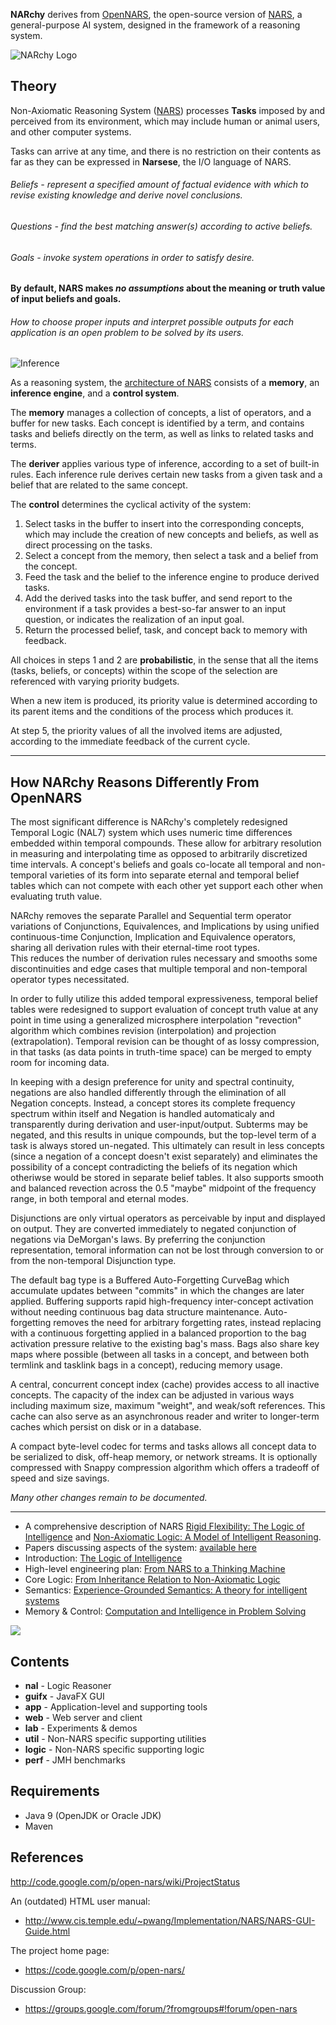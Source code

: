 **NARchy** derives from [OpenNARS](https://github.com/opennars/opennars2), the open-source version of [NARS](https://sites.google.com/site/narswang/home), a general-purpose AI system, designed in the framework of a reasoning system.

![NARchy Logo](https://bitbucket.org/seh/narchy/raw/master/doc/narchy.jpg)

Theory
------

Non-Axiomatic Reasoning System ([NARS](https://sites.google.com/site/narswang/home))
processes **Tasks** imposed by and perceived from its environment,
which may include human or animal users, and other computer systems.

Tasks can arrive at any time, and there is no restriction on their contents as far as they can be expressed in __Narsese__, the I/O language of NARS.

###### Beliefs - represent a specified amount of factual evidence with which to revise existing knowledge and derive novel conclusions.
###### Questions - find the best matching answer(s) according to active beliefs.
###### Goals - invoke system operations in order to satisfy desire.

#### By default, NARS makes *no assumptions* about the meaning or truth value of input beliefs and goals.
###### How to choose proper inputs and interpret possible outputs for each application is an *open problem* to be solved by its users.

![Inference](https://raw.githubusercontent.com/automenta/narchy/skynet1/doc/derivation_pipeline.png)

As a reasoning system, the [architecture of NARS](http://www.cis.temple.edu/~pwang/Implementation/NARS/architecture.pdf) consists of a **memory**, an **inference engine**, and a **control system**.

The **memory** manages a collection of concepts, a list of operators, and a buffer for new tasks. Each concept is identified by a term, and contains tasks and beliefs directly on the term, as well as links to related tasks and terms.

The **deriver** applies various type of inference, according to a set of built-in rules. Each inference rule derives certain new tasks from a given task and a belief that are related to the same concept.

The **control** determines the cyclical activity of the system:

 1. Select tasks in the buffer to insert into the corresponding concepts, which may include the creation of new concepts and beliefs, as well as direct processing on the tasks.
 2. Select a concept from the memory, then select a task and a belief from the concept.
 3. Feed the task and the belief to the inference engine to produce derived tasks.
 4. Add the derived tasks into the task buffer, and send report to the environment if a task provides a best-so-far answer to an input question, or indicates the realization of an input goal.
 5. Return the processed belief, task, and concept back to memory with feedback.

All choices in steps 1 and 2 are **probabilistic**,
in the sense that all the items (tasks, beliefs, or concepts)
within the scope of the selection are referenced with
varying priority budgets.

When a new item is produced, its priority value is determined
according to its parent items and the conditions of the process which
produces it.

At step 5, the priority values of all the involved items
are adjusted, according to the immediate feedback of the
current cycle.

----

How NARchy Reasons Differently From OpenNARS
-------------------------------------------

The most significant difference is NARchy's completely redesigned Temporal Logic (NAL7) system
which uses numeric time differences embedded within temporal compounds.  These allow for 
arbitrary resolution in measuring and interpolating time as opposed to arbitrarily discretized
time intervals.  A concept's beliefs and goals co-locate all temporal and non-temporal varieties of 
its form into separate eternal and temporal belief tables which can not compete with each other
yet support each other when evaluating truth value.

NARchy removes the separate Parallel and Sequential term operator variations of Conjunctions,
 Equivalences, and Implications by using unified continuous-time Conjunction, Implication and 
 Equivalence operators, sharing all derivation rules with their eternal-time root types.  
 This reduces the number of derivation rules necessary and smooths some discontinuities and 
 edge cases that multiple temporal and non-temporal operator types necessitated.
 
In order to fully utilize this added temporal expressiveness, temporal belief tables were
redesigned to support evaluation of concept truth value at any point in time using a 
generalized microsphere interpolation "revection" algorithm which combines revision (interpolation) and
projection (extrapolation).  Temporal revision can be thought of as lossy compression, in that
tasks (as data points in truth-time space) can be merged to empty room for incoming data. 

In keeping with a design preference for unity and spectral continuity, negations are also handled
 differently through the elimination of all Negation concepts.  Instead, a concept stores
 its complete frequency spectrum within itself and Negation is handled automaticaly and
 transparently during derivation and user-input/output.  Subterms may be negated, and this
 results in unique compounds, but the top-level term of a task is always stored un-negated.
 This ultimately can result in less concepts (since a negation of a concept doesn't exist separately)
 and eliminates the possibility of a concept contradicting the beliefs of its negation which
 otheriwse would be stored in separate belief tables.  It also
 supports smooth and balanced revection across the 0.5 "maybe" midpoint of the frequency range,
 in both temporal and eternal modes.
 
 Disjunctions are only virtual operators as perceivable by input and displayed on output. They 
 are converted immediately to negated conjunction of negations via DeMorgan's laws.  By preferring 
 the conjunction representation,
 temoral information can not be lost through conversion to or from the non-temporal Disjunction type.
 
 The default bag type is a Buffered Auto-Forgetting CurveBag which accumulate updates between 
 "commits" in which the changes are later applied.  Buffering supports rapid high-frequency 
 inter-concept activation without needing continuous bag data structure maintenance.  Auto-forgetting
 removes the need for arbitrary forgetting rates, instead replacing with a continuous forgetting
 applied in a balanced proportion to the bag activation pressure relative to the existing
 bag's mass.  Bags also share key maps where possible (between all tasks in a concept, and
 between both termlink and tasklink bags in a concept), reducing memory usage.
 
 A central, concurrent concept index (cache) provides access to all inactive concepts.  The capacity
 of the index can be adjusted in various ways including maximum size, maximum "weight", and weak/soft
 references.  This cache can also serve as an asynchronous reader and writer to longer-term caches 
 which persist on disk or in a database.
 
 A compact byte-level codec for terms and tasks allows all concept data to be serialized to
 disk, off-heap memory, or network streams.  It is optionally compressed with Snappy compression
 algorithm which offers a tradeoff of speed and size savings.
 
   
 _Many other changes remain to be documented._
 

----

 * A comprehensive description of NARS [Rigid Flexibility: The Logic of Intelligence](http://www.springer.com/west/home/computer/artificial?SGWID=4-147-22-173659733-0) and [Non-Axiomatic Logic: A Model of Intelligent Reasoning](http://www.worldscientific.com/worldscibooks/10.1142/8665).
 * Papers discussing aspects of the system: [available here](http://www.cis.temple.edu/~pwang/papers.html)
 * Introduction: [The Logic of Intelligence](http://www.cis.temple.edu/~pwang/Publication/logic_intelligence.pdf)
 * High-level engineering plan: [From NARS to a Thinking Machine](http://www.cis.temple.edu/~pwang/Publication/roadmap.pdf)
 * Core Logic: [From Inheritance Relation to Non-Axiomatic Logic](http://www.cis.temple.edu/~pwang/Publication/inheritance_nal.pdf)
 * Semantics: [Experience-Grounded Semantics: A theory for intelligent systems](http://www.cis.temple.edu/~pwang/Publication/semantics.pdf)
 * Memory & Control: [Computation and Intelligence in Problem Solving](http://www.cis.temple.edu/~pwang/Writing/computation.pdf)

[![](https://badge.imagelayers.io/automenta/narchy:latest.svg)](https://imagelayers.io/?images=automenta/narchy:latest 'Docker badge imagelayers.io')

Contents
--------
 * **nal** - Logic Reasoner
 * **guifx** - JavaFX GUI
 * **app** - Application-level and supporting tools
 * **web** - Web server and client
 * **lab** - Experiments & demos
 * **util** - Non-NARS specific supporting utilities
 * **logic** - Non-NARS specific supporting logic
 * **perf** - JMH benchmarks

Requirements
------------
 * Java 9 (OpenJDK or Oracle JDK)
 * Maven

References
----------
http://code.google.com/p/open-nars/wiki/ProjectStatus

An (outdated) HTML user manual:
 * http://www.cis.temple.edu/~pwang/Implementation/NARS/NARS-GUI-Guide.html

The project home page:
 * https://code.google.com/p/open-nars/

Discussion Group:
 * https://groups.google.com/forum/?fromgroups#!forum/open-nars
